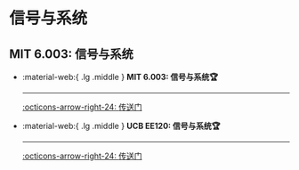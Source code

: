 # 信号与系统

## MIT 6.003: 信号与系统

<div class="grid cards" markdown>

-  :material-web:{ .lg .middle } __MIT 6.003: 信号与系统🏆__

    ---

    [:octicons-arrow-right-24: <a href="https://ocw.mit.edu/courses/6-003-signals-and-systems-fall-2011/resources/lecture-1-signals-and-systems/" target="_blank"> 传送门 </a>](#)

-  :material-web:{ .lg .middle } __UCB EE120: 信号与系统🏆__

    ---

    [:octicons-arrow-right-24: <a href="https://inst.eecs.berkeley.edu/~ee120/fa19/" target="_blank"> 传送门 </a>](#)

</div>
